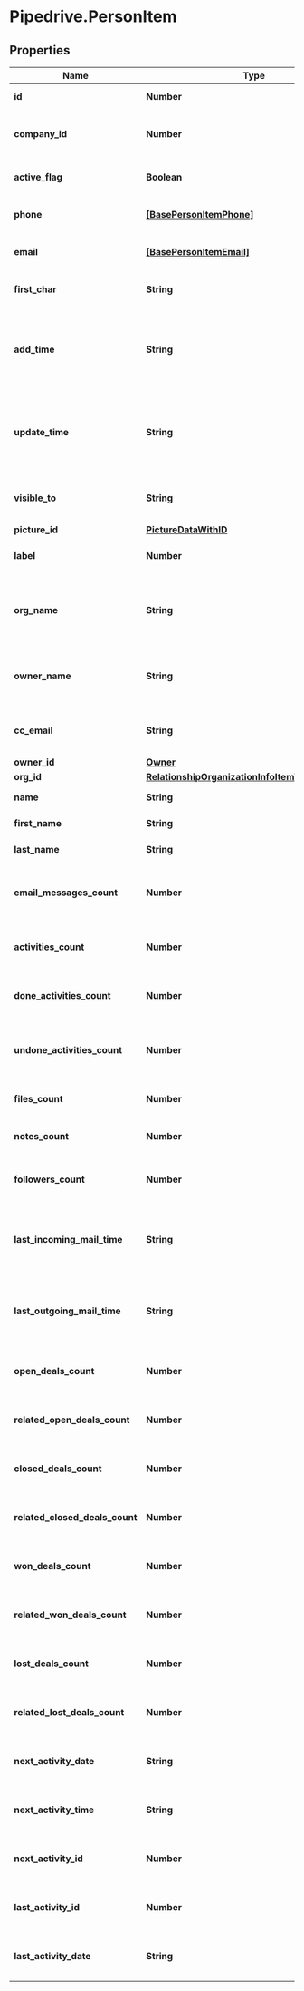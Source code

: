 # Pipedrive.PersonItem

## Properties

Name | Type | Description | Notes
------------ | ------------- | ------------- | -------------
**id** | **Number** | The ID of the person | [optional] 
**company_id** | **Number** | The ID of the company related to the person | [optional] 
**active_flag** | **Boolean** | Whether the person is active or not | [optional] 
**phone** | [**[BasePersonItemPhone]**](BasePersonItemPhone.md) | List of phone data related to the person | [optional] 
**email** | [**[BasePersonItemEmail]**](BasePersonItemEmail.md) | List of email data related to the person | [optional] 
**first_char** | **String** | The first letter of the name of the person | [optional] 
**add_time** | **String** | The date and time when the person was added/created. Format: YYYY-MM-DD HH:MM:SS | [optional] 
**update_time** | **String** | The last updated date and time of the person. Format: YYYY-MM-DD HH:MM:SS | [optional] 
**visible_to** | **String** | The visibility group ID of who can see the person | [optional] 
**picture_id** | [**PictureDataWithID**](PictureDataWithID.md) |  | [optional] 
**label** | **Number** | The label assigned to the person | [optional] 
**org_name** | **String** | The name of the organization associated with the person | [optional] 
**owner_name** | **String** | The name of the owner associated with the person | [optional] 
**cc_email** | **String** | The BCC email associated with the person | [optional] 
**owner_id** | [**Owner**](Owner.md) |  | [optional] 
**org_id** | [**RelationshipOrganizationInfoItemWithActiveFlag**](RelationshipOrganizationInfoItemWithActiveFlag.md) |  | [optional] 
**name** | **String** | The name of the person | [optional] 
**first_name** | **String** | The first name of the person | [optional] 
**last_name** | **String** | The last name of the person | [optional] 
**email_messages_count** | **Number** | The count of email messages related to the person | [optional] 
**activities_count** | **Number** | The count of activities related to the person | [optional] 
**done_activities_count** | **Number** | The count of done activities related to the person | [optional] 
**undone_activities_count** | **Number** | The count of undone activities related to the person | [optional] 
**files_count** | **Number** | The count of files related to the person | [optional] 
**notes_count** | **Number** | The count of notes related to the person | [optional] 
**followers_count** | **Number** | The count of followers related to the person | [optional] 
**last_incoming_mail_time** | **String** | The date and time of the last incoming email associated with the person | [optional] 
**last_outgoing_mail_time** | **String** | The date and time of the last outgoing email associated with the person | [optional] 
**open_deals_count** | **Number** | The count of open deals related with the item | [optional] 
**related_open_deals_count** | **Number** | The count of related open deals related with the item | [optional] 
**closed_deals_count** | **Number** | The count of closed deals related with the item | [optional] 
**related_closed_deals_count** | **Number** | The count of related closed deals related with the item | [optional] 
**won_deals_count** | **Number** | The count of won deals related with the item | [optional] 
**related_won_deals_count** | **Number** | The count of related won deals related with the item | [optional] 
**lost_deals_count** | **Number** | The count of lost deals related with the item | [optional] 
**related_lost_deals_count** | **Number** | The count of related lost deals related with the item | [optional] 
**next_activity_date** | **String** | The date of the next activity associated with the deal | [optional] 
**next_activity_time** | **String** | The time of the next activity associated with the deal | [optional] 
**next_activity_id** | **Number** | The ID of the next activity associated with the deal | [optional] 
**last_activity_id** | **Number** | The ID of the last activity associated with the deal | [optional] 
**last_activity_date** | **String** | The date of the last activity associated with the deal | [optional] 


